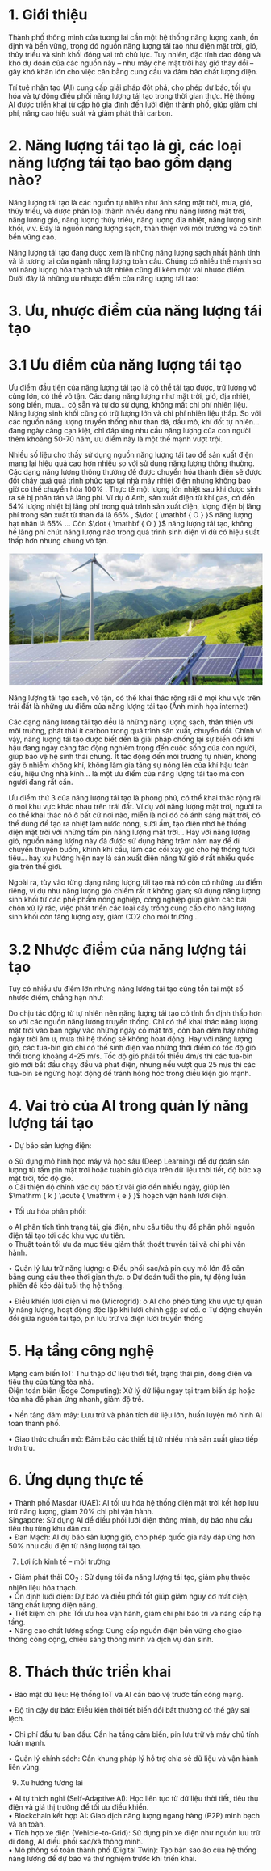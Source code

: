 

# 1. Giới thiệu

Thành phố thông minh của tương lai cần một hệ thống năng lượng xanh, ổn định và bền vững, trong đó nguồn năng lượng tái tạo như điện mặt trời, gió, thủy triều và sinh khối đóng vai trò chủ lực. Tuy nhiên, đặc tính dao động và khó dự đoán của các nguồn này – như mây che mặt trời hay gió thay đổi – gây khó khăn lớn cho việc cân bằng cung cầu và đảm bảo chất lượng điện.

Trí tuệ nhân tạo (AI) cung cấp giải pháp đột phá, cho phép dự báo, tối ưu hóa và tự động điều phối năng lượng tái tạo trong thời gian thực. Hệ thống AI được triển khai từ cấp hộ gia đình đến lưới điện thành phố, giúp giảm chi phí, nâng cao hiệu suất và giảm phát thải carbon.

# 2. Năng lượng tái tạo là gì, các loại năng lượng tái tạo bao gồm dạng nào?

Năng lượng tái tạo là các nguồn tự nhiên như ánh sáng mặt trời, mưa, gió, thủy triều, và được phân loại thành nhiều dạng như năng lượng mặt trời, năng lượng gió, năng lượng thủy triều, năng lượng địa nhiệt, năng lượng sinh khối, v.v. Đây là nguồn năng lượng sạch, thân thiện với môi trường và có tính bền vững cao.

Năng lượng tái tạo đang được xem là những năng lượng sạch nhất hành tinh và là tương lai của ngành năng lượng toàn cầu. Chúng có nhiều thế mạnh so với năng lượng hóa thạch và tất nhiên cũng đi kèm một vài nhược điểm. Dưới đây là những ưu nhược điểm của năng lượng tái tạo:

# 3. Ưu, nhược điểm của năng lượng tái tạo

# 3.1 Ưu điểm của năng lượng tái tạo

Ưu điểm đầu tiên của năng lượng tái tạo là có thể tái tạo được, trữ lượng vô cùng lớn, có thể vô tận. Các dạng năng lượng như mặt trời, gió, địa nhiệt, sóng biển, mưa… có sẵn và tự do sử dụng, không mất chi phí nhiên liệu. Năng lượng sinh khối cũng có trữ lượng lớn và chi phí nhiên liệu thấp. So với các nguồn năng lượng truyền thống như than đá, dầu mỏ, khí đốt tự nhiên… đang ngày càng cạn kiệt, chỉ đáp ứng nhu cầu năng lượng của con người thêm khoảng 50-70 năm, ưu điểm này là một thế mạnh vượt trội.



Nhiều số liệu cho thấy sử dụng nguồn năng lượng tái tạo để sản xuất điện mang lại hiệu quả cao hơn nhiều so với sử dụng năng lượng thông thường. Các dạng năng lượng thông thường để được chuyển hóa thành điện sẽ được đốt cháy quá quá trình phức tạp tại nhà máy nhiệt điện nhưng không bao giờ có thể chuyển hóa $100 \%$ . Thực tế một lượng lớn nhiệt sau khi được sinh ra sẽ bị phân tán và lãng phí. Ví dụ ở Anh, sản xuất điện từ khí gas, có đến $54 \%$ lượng nhiệt bị lãng phí trong quá trình sản xuất điện, lượng điện bị lãng phí trong sản xuất từ than đá là $6 6 \%$ , $\dot { \mathbf { O } }$ năng lượng hạt nhân là $65 \%$ … Còn $\dot { \mathbf { O } }$ năng lượng tái tạo, không hề lãng phí chút năng lượng nào trong quá trình sinh điện vì dù có hiệu suất thấp hơn nhưng chúng vô tận.

![](images/image1.jpg)

Năng lượng tái tạo sạch, vô tận, có thể khai thác rộng rãi ở mọi khu vực trên trái đất là những ưu điểm của năng lượng tái tạo (Ảnh minh họa internet)

Các dạng năng lượng tái tạo đều là những năng lượng sạch, thân thiện với môi trường, phát thải ít carbon trong quá trình sản xuất, chuyển đổi. Chính vì vậy, năng lượng tái tạo được biết đến là giải pháp chống lại sự biến đổi khí hậu đang ngày càng tác động nghiêm trọng đến cuộc sống của con người, giúp bảo vệ hệ sinh thái chung. Ít tác động đến môi trường tự nhiên, không gây ô nhiễm không khí, không làm gia tăng sự nóng lên của khí hậu toàn cầu, hiệu ứng nhà kính… là một ưu điểm của năng lượng tái tạo mà con người đang rất cần.



Ưu điểm thứ 3 của năng lượng tái tạo là phong phú, có thể khai thác rộng rãi ở mọi khu vực khác nhau trên trái đất. Ví dụ với năng lượng mặt trời, người ta có thể khai thác nó ở bất cứ nơi nào, miễn là nơi đó có ánh sáng mặt trời, có thể dùng để tạo ra nhiệt làm nước nóng, sưởi ấm, tạo điện nhờ hệ thống điện mặt trời với những tấm pin năng lượng mặt trời… Hay với năng lượng gió, nguồn năng lượng này đã được sử dụng hàng trăm năm nay để di chuyển thuyền buồm, khinh khí cầu, làm các cối xay gió cho hệ thống tưới tiêu… hay xu hướng hiện nay là sản xuất điện năng từ gió ở rất nhiều quốc gia trên thế giới.

Ngoài ra, tùy vào từng dạng năng lượng tái tạo mà nó còn có những ưu điểm riêng, ví dụ như năng lượng gió chiếm rất ít không gian; sử dụng năng lượng sinh khối từ các phế phẩm nông nghiệp, công nghiệp giúp giảm các bãi chôn xử lý rác, việc phát triển các loại cây trồng cung cấp cho năng lượng sinh khối còn tăng lượng oxy, giảm CO2 cho môi trường…

# 3.2 Nhược điểm của năng lượng tái tạo

Tuy có nhiều ưu điểm lớn nhưng năng lượng tái tạo cũng tồn tại một số nhược điểm, chẳng hạn như:

Do chịu tác động từ tự nhiên nên năng lượng tái tạo có tính ổn định thấp hơn so với các nguồn năng lượng truyền thống. Chỉ có thể khai thác năng lượng mặt trời vào ban ngày vào những ngày có mặt trời, còn ban đêm hay những ngày trời âm u, mưa thì hệ thống sẽ không hoạt động. Hay với năng lượng gió, các tua-bin gió chỉ có thể sinh điện vào những thời điểm có tốc độ gió thổi trong khoảng 4-25 m/s. Tốc độ gió phải tối thiểu $4 \mathrm { m / s }$ thì các tua-bin gió mới bắt đầu chạy đều và phát điện, nhưng nếu vượt qua $2 5 ~ \mathrm { m / s }$ thì các tua-bin sẽ ngừng hoạt động để tránh hỏng hóc trong điều kiện gió mạnh.

# 4. Vai trò của AI trong quản lý năng lượng tái tạo



• Dự báo sản lượng điện:

o Sử dụng mô hình học máy và học sâu (Deep Learning) để dự đoán sản lượng từ tấm pin mặt trời hoặc tuabin gió dựa trên dữ liệu thời tiết, độ bức xạ mặt trời, tốc độ gió.   
o Cải thiện độ chính xác dự báo từ vài giờ đến nhiều ngày, giúp lên $\mathrm { k } \acute { \mathrm { e } }$ hoạch vận hành lưới điện.

• Tối ưu hóa phân phối:

o AI phân tích tình trạng tải, giá điện, nhu cầu tiêu thụ để phân phối nguồn điện tái tạo tới các khu vực ưu tiên.   
o Thuật toán tối ưu đa mục tiêu giảm thất thoát truyền tải và chi phí vận hành.

• Quản lý lưu trữ năng lượng: o Điều phối sạc/xả pin quy mô lớn để cân bằng cung cầu theo thời gian thực. o Dự đoán tuổi thọ pin, tự động luân phiên để kéo dài tuổi thọ hệ thống.

• Điều khiển lưới điện vi mô (Microgrid): o AI cho phép từng khu vực tự quản lý năng lượng, hoạt động độc lập khi lưới chính gặp sự cố. o Tự động chuyển đổi giữa nguồn tái tạo, pin lưu trữ và điện lưới truyền thống

# 5. Hạ tầng công nghệ

Mạng cảm biến IoT: Thu thập dữ liệu thời tiết, trạng thái pin, dòng điện và tiêu thụ của từng tòa nhà.   
Điện toán biên (Edge Computing): Xử lý dữ liệu ngay tại trạm biến áp hoặc tòa nhà để phản ứng nhanh, giảm độ trễ.



• Nền tảng đám mây: Lưu trữ và phân tích dữ liệu lớn, huấn luyện mô hình AI toàn thành phố.

• Giao thức chuẩn mở: Đảm bảo các thiết bị từ nhiều nhà sản xuất giao tiếp trơn tru.

# 6. Ứng dụng thực tế

• Thành phố Masdar (UAE): AI tối ưu hóa hệ thống điện mặt trời kết hợp lưu trữ năng lượng, giảm $20 \%$ chi phí vận hành.   
Singapore: Sử dụng AI để điều phối lưới điện thông minh, dự báo nhu cầu tiêu thụ từng khu dân cư.   
• Đan Mạch: AI dự báo sản lượng gió, cho phép quốc gia này đáp ứng hơn $50 \%$ nhu cầu điện từ năng lượng tái tạo.

7. Lợi ích kinh tế – môi trường

• Giảm phát thải $\mathrm { C O } _ { 2 }$ : Sử dụng tối đa năng lượng tái tạo, giảm phụ thuộc nhiên liệu hóa thạch.   
• Ổn định lưới điện: Dự báo và điều phối tốt giúp giảm nguy cơ mất điện, tăng chất lượng điện năng.   
• Tiết kiệm chi phí: Tối ưu hóa vận hành, giảm chi phí bảo trì và nâng cấp hạ tầng.   
• Nâng cao chất lượng sống: Cung cấp nguồn điện bền vững cho giao thông công cộng, chiếu sáng thông minh và dịch vụ dân sinh.

# 8. Thách thức triển khai

• Bảo mật dữ liệu: Hệ thống IoT và AI cần bảo vệ trước tấn công mạng.

• Độ tin cậy dự báo: Điều kiện thời tiết biến đổi bất thường có thể gây sai lệch.

• Chi phí đầu tư ban đầu: Cần hạ tầng cảm biến, pin lưu trữ và máy chủ tính toán mạnh.



• Quản lý chính sách: Cần khung pháp lý hỗ trợ chia sẻ dữ liệu và vận hành liên vùng.

9. Xu hướng tương lai

• AI tự thích nghi (Self-Adaptive AI): Học liên tục từ dữ liệu thời tiết, tiêu thụ điện và giá thị trường để tối ưu điều khiển.   
• Blockchain kết hợp AI: Giao dịch năng lượng ngang hàng (P2P) minh bạch và an toàn.   
• Tích hợp xe điện (Vehicle-to-Grid): Sử dụng pin xe điện như nguồn lưu trữ di động, AI điều phối sạc/xả thông minh.   
• Mô phỏng số toàn thành phố (Digital Twin): Tạo bản sao ảo của hệ thống năng lượng để dự báo và thử nghiệm trước khi triển khai.